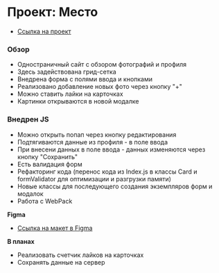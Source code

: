 # Проект: Место

* [Ссылка на проект](https://ghoston-91.github.io/mesto_ghoston/index.html)

### Обзор

* Одностраничный сайт с обзором фотографий и профиля
* Здесь задействована грид-сетка
* Внедрена форма с полями ввода и кнопками
* Реализовано добавление новых фото через кнопку "+"
* Можно ставить лайки на карточках
* Картинки открываются в новой модалке

### Внедрен JS

* Можно открыть попап через кнопку редактирования
* Подтягиваются данные из профиля - в поле ввода
* При внесени данных в поле ввода - данных изменяются через кнопку "Сохранить"
* Есть валидация форм
* Рефакторинг кода (перенос кода из Index.js в классы Card и formValidator для оптимизации и разгрузки памяти)
* Новые классы для последующего создания экземпляров форм и модалок
* Работа с WebPack

**Figma**

* [Ссылка на макет в Figma](https://www.figma.com/file/kRVLKwYG3d1HGLvh7JFWRT/JavaScript.-Sprint-6?node-id=0%3A1)

**В планах**

* Реализовать счетчик лайков на карточках
* Сохранять данные на сервер
